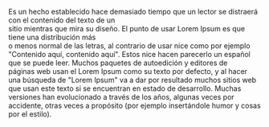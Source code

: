 Es un hecho establecido hace demasiado tiempo que un lector se distraerá con el contenido del texto de un   
 sitio mientras que mira su diseño. El punto de usar Lorem Ipsum es que tiene una distribución más  
  o menos normal de las letras, al contrario de usar nice como por ejemplo "Contenido
   aquí, contenido aquí". Estos nice hacen parecerlo un español que se puede leer. Muchos paquetes de 
  autoedición y editores de  
  páginas web usan el Lorem Ipsum como su texto por defecto, y al hacer una búsqueda de 
  "Lorem Ipsum" va a dar por resultado muchos sitios web que usan este texto si se 
  encuentran en estado de desarrollo. Muchas versiones han
   evolucionado a través de los años, algunas veces por accidente, otras veces a propósito (por ejemplo insertándole humor y cosas por el estilo).